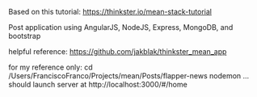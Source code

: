 Based on this tutorial: https://thinkster.io/mean-stack-tutorial

Post application using AngularJS, NodeJS, Express, MongoDB, and bootstrap

helpful reference: https://github.com/jakblak/thinkster_mean_app

for my reference only: 
cd /Users/FranciscoFranco/Projects/mean/Posts/flapper-news
nodemon
... should launch server at http://localhost:3000/#/home
